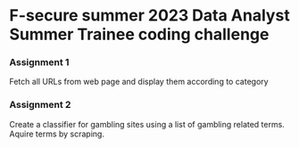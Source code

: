 # F-secure summer 2023 Data Analyst Summer Trainee coding challenge

### Assignment 1
Fetch all URLs from web page and display them according to category

### Assignment 2
Create a classifier for gambling sites using a list of gambling related terms. Aquire terms by scraping.
